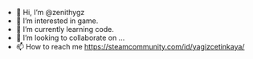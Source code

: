 - 👋 Hi, I’m @zenithygz
- 👀 I’m interested in game.
- 🌱 I’m currently learning code.
- 💞️ I’m looking to collaborate on ...
- 📫 How to reach me https://steamcommunity.com/id/yagizcetinkaya/

<!---
zenithygz/zenithygz is a ✨ special ✨ repository because its `README.md` (this file) appears on your GitHub profile.
You can click the Preview link to take a look at your changes.
--->
